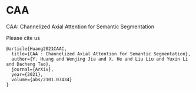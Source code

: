 # CAA
CAA: Channelized Axial Attention for Semantic Segmentation

Please cite us

```
@article{Huang2021CAAC,
  title={CAA : Channelized Axial Attention for Semantic Segmentation},
  author={Y. Huang and Wenjing Jia and X. He and Liu Liu and Yuxin Li and Dacheng Tao},
  journal={ArXiv},
  year={2021},
  volume={abs/2101.07434}
}
```

